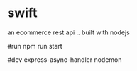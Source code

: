 # swift
 an ecommerce rest api ..
 built with nodejs 

#run
npm run start

#dev
express-async-handler
nodemon